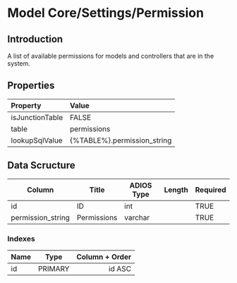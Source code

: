 # Model Core/Settings/Permission

## Introduction

A list of available permissions for models and controllers that are in the system.

## Properties

| Property        | Value                       |
| :-------------- | :-------------------------- |
| isJunctionTable | FALSE                       |
| table           | permissions                 |
| lookupSqlValue  | {%TABLE%}.permission_string |

## Data Scructure

| Column            | Title       | ADIOS Type | Length | Required |
| ----------------- | ----------- | ---------- | ------ | -------- |
| id                | ID          | int        |        | TRUE     |
| permission_string | Permissions | varchar    |        | TRUE     |

### Indexes

| Name |  Type   | Column + Order |
| :--- | :-----: | -------------: |
| id   | PRIMARY |         id ASC |
